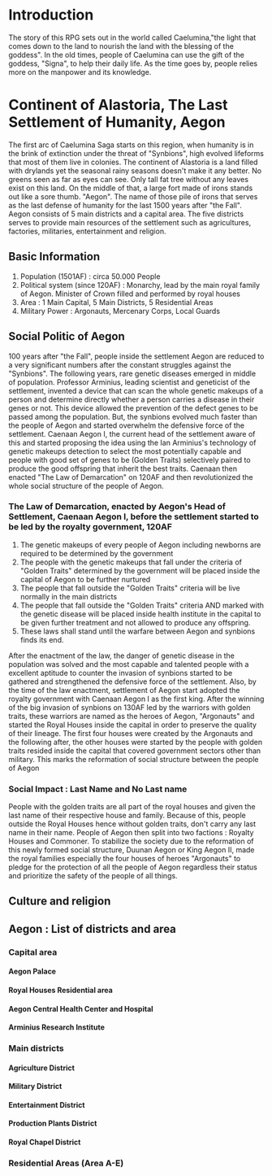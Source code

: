 # Introduction
The story of this RPG sets out in the world called Caelumina,"the light that comes down to the land to nourish the land with the blessing of the goddess".
In the old times, people of Caelumina can use the gift of the goddess, "Signa", to help their daily life. As the time goes by, people relies more on the manpower and its knowledge.

# Continent of Alastoria, The Last Settlement of Humanity, Aegon
The first arc of Caelumina Saga starts on this region, when humanity is in the brink of extinction under the threat of "Synbions", high evolved lifeforms that most of them live in colonies. The continent of Alastoria is a land filled with drylands yet the seasonal rainy seasons doesn't make it any better. No greens seen as far as eyes can see. Only tall fat tree without any leaves exist on this land. On the middle of that, a large fort made of irons stands out like a sore thumb. "Aegon". The name of those pile of irons that serves as the last defense of humanity for the last 1500 years after "the Fall". Aegon consists of 5 main districts and a capital area. The five districts serves to provide main resources of the settlement such as agricultures, factories, militaries, entertainment and religion.
## Basic Information
1) Population (1501AF) : circa 50.000 People
2) Political system (since 120AF) : Monarchy, lead by the main royal family of Aegon. Minister of Crown filled and performed by royal houses
3) Area : 1 Main Capital, 5 Main Districts, 5 Residential Areas
4) Military Power : Argonauts, Mercenary Corps, Local Guards
## Social Politic of Aegon
100 years after "the Fall", people inside the settlement Aegon are reduced to a very significant numbers after the constant struggles against the "Synbions". The following years, rare genetic diseases emerged in middle of population. Professor Arminius, leading scientist and geneticist of the settlement, invented a device that can scan the whole genetic makeups of a person and determine directly whether a person carries a disease in their genes or not. This device allowed the prevention of the defect genes to be passed among the population. But, the synbions evolved much faster than the people of Aegon and started overwhelm the defensive force of the settlement. Caenaan Aegon I, the current head of the settlement aware of this and started proposing the idea using the Ian Arminius's technology of genetic makeups detection to select the most potentially capable and people with good set of genes to be (Golden Traits) selectively paired to produce the good offspring that inherit the best traits. Caenaan then enacted "The Law of Demarcation" on 120AF and then revolutionized the whole social structure of the people of Aegon.
### The Law of Demarcation, enacted by Aegon's Head of Settlement, Caenaan Aegon I, before the settlement started to be led by the royalty government, 120AF
1) The genetic makeups of every people of Aegon including newborns are required to be determined by the government
2) The people with the genetic makeups that fall under the criteria of "Golden Traits" determined by the government will be placed inside the capital of Aegon to be further nurtured
3) The people that fall outside the "Golden Traits" criteria will be live normally in the main districts
4) The people that fall outside the "Golden Traits" criteria AND marked with the genetic disease will be placed inside health institute in the capital to be given further treatment and not allowed to produce any offspring.
5) These laws shall stand until the warfare between Aegon and synbions finds its end.

After the enactment of the law, the danger of genetic disease in the population was solved and the most capable and talented people with a excellent aptitude to counter the invasion of synbions started to be gathered and strengthened the defensive force of the settlement. Also, by the time of the law enactment, settlement of Aegon start adopted the royalty government with Caenaan Aegon I as the first king. After the winning of the big invasion of synbions on 130AF led by the warriors with golden traits, these warriors are named as the heroes of Aegon, "Argonauts" and started the Royal Houses inside the capital in order to preserve the quality of their lineage. The first four houses were created by the Argonauts and the following after, the other houses were started by the people with golden traits resided inside the capital that covered government sectors other than military. This marks the reformation of social structure between the people of Aegon
### Social Impact : Last Name and No Last name
People with the golden traits are all part of the royal houses and given the last name of their respective house and family. Because of this, people outside the Royal Houses hence without golden traits, don't carry any last name in their name. People of Aegon then split into two factions : Royalty Houses and Commoner. To stabilize the society due to the reformation of this newly formed social structure, Duunan Aegon or King Aegon II, made the royal families especially the four houses of heroes "Argonauts" to pledge for the protection of all the people of Aegon regardless their status and prioritize the safety of the people of all things.
## Culture and religion

## Aegon : List of districts and area
### Capital area
#### Aegon Palace
#### Royal Houses Residential area
#### Aegon Central Health Center and Hospital
#### Arminius Research Institute
### Main districts
#### Agriculture District
#### Military District
#### Entertainment District
#### Production Plants District
#### Royal Chapel District
### Residential Areas (Area A-E)
